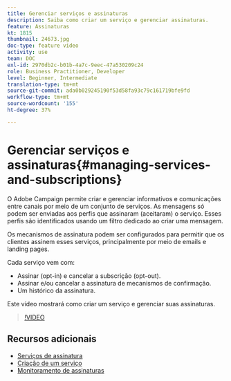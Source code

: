 ```yaml
---
title: Gerenciar serviços e assinaturas
description: Saiba como criar um serviço e gerenciar assinaturas.
feature: Assinaturas
kt: 1815
thumbnail: 24673.jpg
doc-type: feature video
activity: use
team: DOC
exl-id: 2970db2c-b01b-4a7c-9eec-47a530209c24
role: Business Practitioner, Developer
level: Beginner, Intermediate
translation-type: tm+mt
source-git-commit: ada0b029245190f53d58fa93c79c161719bfe9fd
workflow-type: tm+mt
source-wordcount: '155'
ht-degree: 37%

---
```


# Gerenciar serviços e assinaturas{#managing-services-and-subscriptions}

O Adobe Campaign permite criar e gerenciar informativos e comunicações entre canais por meio de um conjunto de serviços. As mensagens só podem ser enviadas aos perfis que assinaram (aceitaram) o serviço. Esses perfis são identificados usando um filtro dedicado ao criar uma mensagem.

Os mecanismos de assinatura podem ser configurados para permitir que os clientes assinem esses serviços, principalmente por meio de emails e landing pages.

Cada serviço vem com:

* Assinar (opt-in) e cancelar a subscrição (opt-out).
* Assinar e/ou cancelar a assinatura de mecanismos de confirmação.
* Um histórico da assinatura.

Este vídeo mostrará como criar um serviço e gerenciar suas assinaturas.

>[!VIDEO](https://video.tv.adobe.com/v/24673?quality=12)

## Recursos adicionais

* [Serviços de assinatura](https://docs.adobe.com/content/help/en/campaign-standard/using/managing-processes-and-data/data-management-activities/subscription-services.html)
* [Criação de um serviço](https://docs.adobe.com/content/help/en/campaign-standard/using/profiles-and-audiences/managing-subscriptions/creating-a-service.html)
* [Monitoramento de assinaturas](https://docs.adobe.com/content/help/en/campaign-standard/using/profiles-and-audiences/managing-subscriptions/monitoring-subscriptions.html)
